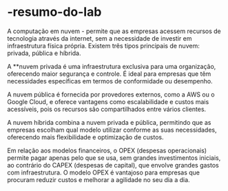 # -resumo-do-lab

A computação em nuvem - permite que as empresas acessem recursos de tecnologia através da internet, sem a necessidade de investir em infraestrutura física própria. Existem três tipos principais de nuvem: privada, pública e híbrida.

A **nuvem privada é uma infraestrutura exclusiva para uma organização, oferecendo maior segurança e controle. É ideal para empresas que têm necessidades específicas em termos de conformidade ou desempenho.

A nuvem pública é fornecida por provedores externos, como a AWS ou o Google Cloud, e oferece vantagens como escalabilidade e custos mais acessíveis, pois os recursos são compartilhados entre vários clientes.

A nuvem híbrida combina a nuvem privada e pública, permitindo que as empresas escolham qual modelo utilizar conforme as suas necessidades, oferecendo mais flexibilidade e optimização de custos.

Em relação aos modelos financeiros, o OPEX (despesas operacionais) permite pagar apenas pelo que se usa, sem grandes investimentos iniciais, ao contrário do CAPEX (despesas de capital), que envolve grandes gastos com infraestrutura.
O modelo OPEX é vantajoso para empresas que procuram reduzir custos e melhorar a agilidade no seu dia a dia.
